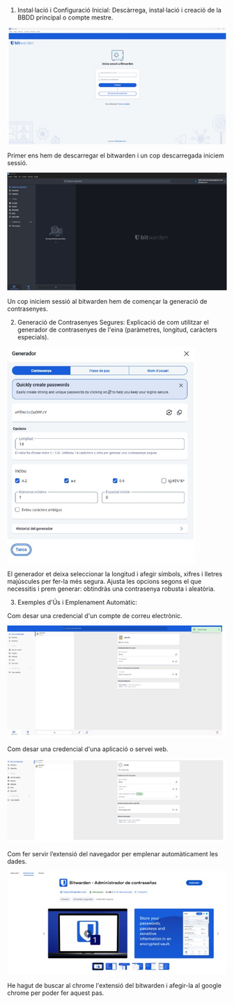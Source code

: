 1. Instal·lació i Configuració Inicial: Descàrrega, instal·lació i creació de la BBDD principal o compte mestre.

![foto](img/bitwarden1.jpg)

Primer ens hem de descarregar el bitwarden i un cop descarregada iniciem sessió.

![foto](img/bitwarden2.jpg)

Un cop iniciem sessió al bitwarden hem de començar la generació de contrasenyes.


2. Generació de Contrasenyes Segures: Explicació de com utilitzar el generador de contrasenyes de l'eina (paràmetres, longitud, caràcters especials).

![foto](img/bitwarden3.jpg)

El generador et deixa seleccionar la longitud i afegir símbols, xifres i lletres majúscules per fer-la més segura. Ajusta les opcions segons el que necessitis i prem generar: obtindràs una contrasenya robusta i aleatòria.


3. Exemples d'Ús i Emplenament Automàtic:

Com desar una credencial d'un compte de correu electrònic.

![foto](img/bitwarden4.jpg)

Com desar una credencial d'una aplicació o servei web.

![foto](img/bitwarden5.jpg)

Com fer servir l’extensió del navegador per emplenar automàticament les dades.

![foto](img/bitwarden6.jpg)

He hagut de buscar al chrome l'extensió del bitwarden i afegir-la al google chrome per poder fer aquest pas. 

